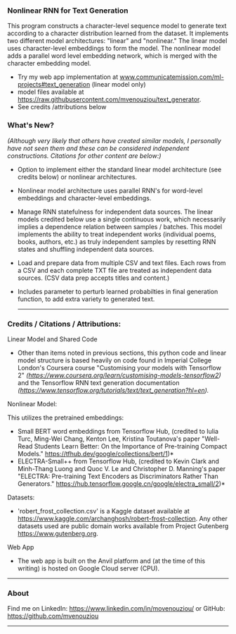### Nonlinear RNN for Text Generation

This program constructs a character-level sequence model to generate text according to a character distribution learned from the dataset. It implements two different model architectures: "linear" and "nonlinear." The linear model uses character-level embeddings to form the model. The nonlinear model adds a parallel word level embedding network, which is merged with the character embedding model.

- Try my web app implementation at www.communicatemission.com/ml-projects#text_generation (linear model only)
- model files available at https://raw.githubusercontent.com/mvenouziou/text_generator.
- See credits /attributions below


### What's New? 
*(Although very likely that others have created similar models, I personally have not seen them and these can be considered independent constructions. Citations for other content are below:)*

- Option to implement either the standard linear model architecture (see credits below) or nonlinear architectures.
- Nonlinear model architecture uses parallel RNN's for word-level embeddings and character-level embeddings.
- Manage RNN statefulness for independent data sources. The linear models credited below use a single continuous work, which necessarily implies a dependence relation between samples / batches. This model implements the ability to treat independent works (individual poems, books, authors, etc.) as truly independent samples by resetting RNN states and shuffling independent data sources.
- Load and prepare data from multiple CSV and text files. Each rows from a CSV and each complete TXT file are treated as independent data sources. (CSV data prep accepts titles and content.)
- Includes parameter to perturb learned probabilties in final generation function, to add extra variety to generated text.
    
    ---
### Credits / Citations / Attributions:

Linear Model and Shared Code

- Other than items noted in previous sections, this python code and linear model structure is based heavily on code found in Imperial College London's Coursera course "Customising your models with Tensorflow 2" *(https://www.coursera.org/learn/customising-models-tensorflow2)* and the Tensorflow RNN text generation documentation *(https://www.tensorflow.org/tutorials/text/text_generation?hl=en).*

Nonlinear Model:

This utilizes the pretrained embeddings:

- Small BERT word embeddings from Tensorflow Hub, (credited to Iulia Turc, Ming-Wei Chang, Kenton Lee, Kristina Toutanova's paper "Well-Read Students Learn Better: On the Importance of Pre-training Compact Models." https://tfhub.dev/google/collections/bert/1)*
- ELECTRA-Small++ from Tensorflow Hub, (credited to Kevin Clark and Minh-Thang Luong and Quoc V. Le and Christopher D. Manning's paper "ELECTRA: Pre-training Text Encoders as Discriminators Rather Than Generators." https://hub.tensorflow.google.cn/google/electra_small/2)*

Datasets:

- 'robert_frost_collection.csv' is a Kaggle dataset available at https://www.kaggle.com/archanghosh/robert-frost-collection. Any other datasets used are public domain works available from Project Gutenberg https://www.gutenberg.org.



Web App

- The web app is built on the Anvil platform and (at the time of this writing) is hosted on Google Cloud server (CPU).


---
### About

Find me on LinkedIn: https://www.linkedin.com/in/movenouziou/ or GitHub: https://github.com/mvenouziou

---
